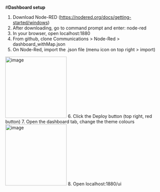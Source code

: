 #**Dashboard setup**
1. Download Node-RED (https://nodered.org/docs/getting-started/windows)
2. After downloading, go to command prompt and enter: node-red
3. In your browser, open localhost:1880
4. From github, clone Communications > Node-Red > dashboard_withMap.json
5. On Node-Red, import the .json file (menu icon on top right > import)
<img width="193" alt="image" src="https://user-images.githubusercontent.com/98366701/204533576-4d8465af-f216-4abc-b18c-04232e4e036e.png">
6. Click the Deploy button (top right, red button)
7. Open the dashboard tab, change the theme colours
 <img width="193" alt="image" src="https://user-images.githubusercontent.com/98366701/204532769-2289a953-cb5b-4c71-a761-82f712faf731.png">
8. Open localhost:1880/ui

